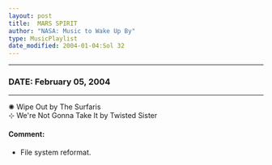 ```yaml
---
layout: post
title:  MARS SPIRIT
author: "NASA: Music to Wake Up By"
type: MusicPlaylist
date_modified: 2004-01-04:Sol 32
---
```


----
### DATE: February 05, 2004
----
✺ Wipe Out by The Surfaris  &nbsp;<br />⊹ We're Not Gonna Take It by Twisted Sister

#### Comment:
* File system reformat.
